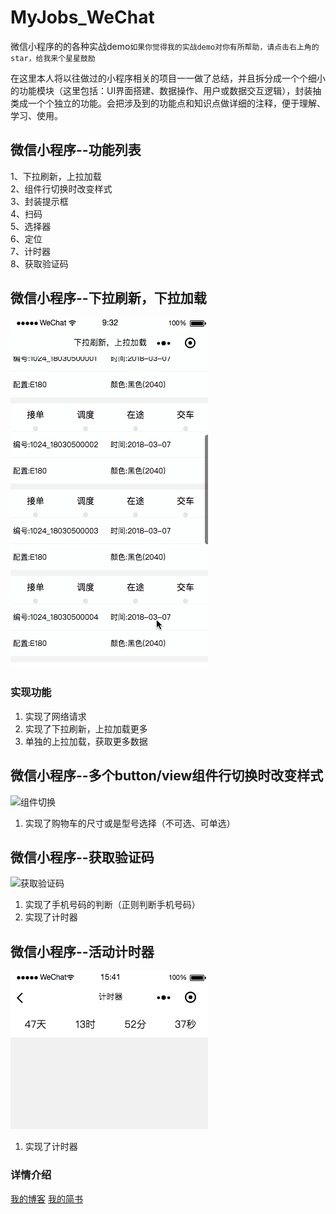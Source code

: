 # MyJobs_WeChat
微信小程序的的各种实战demo`如果你觉得我的实战demo对你有所帮助，请点击右上角的star，给我来个星星鼓励`

在这里本人将以往做过的小程序相关的项目一一做了总结，并且拆分成一个个细小的功能模块（这里包括：UI界面搭建、数据操作、用户或数据交互逻辑），封装抽类成一个个独立的功能。会把涉及到的功能点和知识点做详细的注释，便于理解、学习、使用。


## 微信小程序--功能列表 </br>
1、下拉刷新，上拉加载</br>
2、组件行切换时改变样式</br>
3、封装提示框</br>
4、扫码</br>
5、选择器</br>
6、定位</br>
7、计时器</br>
8、获取验证码</br>
 
 
## 微信小程序--下拉刷新，下拉加载 </br>

 ![下拉刷新，下拉加载](images/loading.gif)
 
 ### 实现功能
1. 实现了网络请求
2. 实现了下拉刷新，上拉加载更多
3. 单独的上拉加载，获取更多数据

## 微信小程序--多个button/view组件行切换时改变样式 </br>

 ![组件切换](images/icon_switch.gif)
 1. 实现了购物车的尺寸或是型号选择（不可选、可单选）
 
 ## 微信小程序--获取验证码 </br>

 ![获取验证码](images/icon_code.gif)
 1. 实现了手机号码的判断（正则判断手机号码）
 2. 实现了计时器
 
  ## 微信小程序--活动计时器 </br>

 ![获取验证码](images/icon_timer.gif)
 1. 实现了计时器
 
### 详情介绍
[我的博客](http://blog.csdn.net/cituses)
[我的简书](https://www.jianshu.com/u/06c3956da505)

